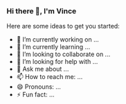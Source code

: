 ### Hi there 👋, I'm Vince

Here are some ideas to get you started:

<!-- <img align="right" height="180em" src="https://github-readme-stats.vercel.app/api/top-langs/?username=dev-techguy&layout=compact&theme=radical" />
<img align="right" height="180em" src="https://github-readme-stats.vercel.app/api?username=dev-techguy&show_icons=true&theme=radical" /> -->


- 🔭 I’m currently working on ...
- 🌱 I’m currently learning ...
- 👯 I’m looking to collaborate on ...
- 🤔 I’m looking for help with ...
- 💬 Ask me about ...
- 📫 How to reach me: ...
- 😄 Pronouns: ...
- ⚡ Fun fact: ...

